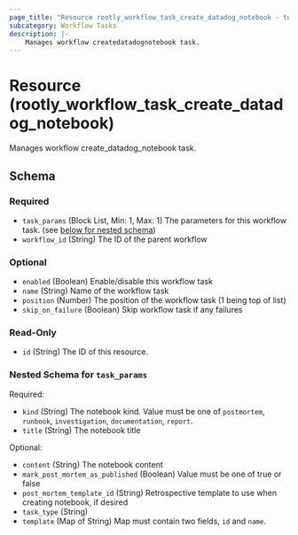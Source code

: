 ```yaml
---
page_title: "Resource rootly_workflow_task_create_datadog_notebook - terraform-provider-rootly"
subcategory: Workflow Tasks
description: |-
    Manages workflow createdatadognotebook task.
---
```


# Resource (rootly_workflow_task_create_datadog_notebook)

Manages workflow create_datadog_notebook task.



<!-- schema generated by tfplugindocs -->
## Schema

### Required

- `task_params` (Block List, Min: 1, Max: 1) The parameters for this workflow task. (see [below for nested schema](#nestedblock--task_params))
- `workflow_id` (String) The ID of the parent workflow

### Optional

- `enabled` (Boolean) Enable/disable this workflow task
- `name` (String) Name of the workflow task
- `position` (Number) The position of the workflow task (1 being top of list)
- `skip_on_failure` (Boolean) Skip workflow task if any failures

### Read-Only

- `id` (String) The ID of this resource.

<a id="nestedblock--task_params"></a>
### Nested Schema for `task_params`

Required:

- `kind` (String) The notebook kind. Value must be one of `postmortem`, `runbook`, `investigation`, `documentation`, `report`.
- `title` (String) The notebook title

Optional:

- `content` (String) The notebook content
- `mark_post_mortem_as_published` (Boolean) Value must be one of true or false
- `post_mortem_template_id` (String) Retrospective template to use when creating notebook, if desired
- `task_type` (String)
- `template` (Map of String) Map must contain two fields, `id` and `name`.

